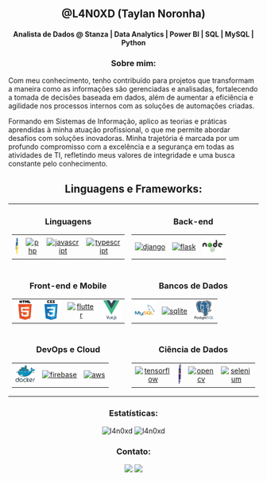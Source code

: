 <h2 align="center">@L4N0XD (Taylan Noronha)</h2>
<h4 align="center"> Analista de Dados @ Stanza | Data Analytics | Power BI | SQL | MySQL | Python</h4>

<h3 align="center">Sobre mim:</h3>  

<p> Com meu conhecimento, tenho contribuído para projetos que transformam a maneira como as informações são gerenciadas e analisadas, fortalecendo a tomada de decisões baseada em dados, além de aumentar a   eficiência e agilidade nos processos internos com as soluções de automações criadas.

Formando em Sistemas de Informação, aplico as teorias e práticas aprendidas à minha atuação profissional, o que me permite abordar desafios com soluções inovadoras. 
Minha trajetória é marcada por um profundo compromisso com a excelência e a segurança em todas as atividades de TI, refletindo meus valores de integridade e uma busca constante pelo conhecimento. 
</p>

<h2  align="center">Linguagens e Frameworks:</h3>
<div align="center">
<table>
  <tr align="center">
    <td>

### Linguagens

<table>
  <tr align="center">
    <td align="center">
      <a href="https://www.python.org" target="_blank" rel="noreferrer">
        <img src="https://raw.githubusercontent.com/devicons/devicon/master/icons/python/python-original.svg" alt="python" width="40" height="40" />
      </a>
    </td>
    <td align="center">
      <a href="https://www.php.net" target="_blank" rel="noreferrer">
        <img src="https://skillicons.dev/icons?i=php" alt="php" width="40" height="40" />
      </a>
    </td>
    <td align="center">
      <a href="https://developer.mozilla.org/en-US/docs/Web/JavaScript" target="_blank" rel="noreferrer">
        <img src="https://skillicons.dev/icons?i=js" alt="javascript" width="40" height="40" />
      </a>
    </td>
    <td align="center">
      <a href="https://www.typescriptlang.org/" target="_blank" rel="noreferrer">
        <img src="https://skillicons.dev/icons?i=ts" alt="typescript" width="40" height="40" />
      </a>
    </td>
  </tr align="center">
</table>

</td>
<td>

### Back-end

<table>
  <tr align="center">
    <td align="center">
      <a href="https://www.djangoproject.com/" target="_blank" rel="noreferrer">
        <img src="https://cdn.worldvectorlogo.com/logos/django.svg" alt="django" width="40" height="40" />
      </a>
    </td>
    <td align="center">
      <a href="https://flask.palletsprojects.com/" target="_blank" rel="noreferrer">
        <img src="https://www.vectorlogo.zone/logos/pocoo_flask/pocoo_flask-icon.svg" alt="flask" width="40" height="40" />
      </a>
    </td>
    <td align="center">
      <a href="https://nodejs.org" target="_blank" rel="noreferrer">
        <img src="https://raw.githubusercontent.com/devicons/devicon/master/icons/nodejs/nodejs-original-wordmark.svg" alt="nodejs" width="40" height="40" />
      </a>
    </td>
  </tr align="center">
</table>

</td>
  </tr align="center">

  <tr align="center">
    <td>

### Front-end e Mobile

<table>
  <tr align="center">
    <td align="center">
      <a href="https://www.w3.org/html/" target="_blank" rel="noreferrer">
        <img src="https://raw.githubusercontent.com/devicons/devicon/master/icons/html5/html5-original-wordmark.svg" alt="html5" width="40" height="40" />
      </a>
    </td>
    <td align="center">
      <a href="https://www.w3schools.com/css/" target="_blank" rel="noreferrer">
        <img src="https://raw.githubusercontent.com/devicons/devicon/master/icons/css3/css3-original-wordmark.svg" alt="css3" width="40" height="40" />
      </a>
    </td>
    <td align="center">
      <a href="https://flutter.dev" target="_blank" rel="noreferrer">
        <img src="https://www.vectorlogo.zone/logos/flutterio/flutterio-icon.svg" alt="flutter" width="40" height="40" />
      </a>
    </td>
    <td align="center">
      <a href="https://vuejs.org/" target="_blank" rel="noreferrer">
        <img src="https://raw.githubusercontent.com/devicons/devicon/master/icons/vuejs/vuejs-original-wordmark.svg" alt="vuejs" width="40" height="40" />
      </a>
    </td>
  </tr align="center">
</table>

</td>
<td>

### Bancos de Dados

<table>
  <tr align="center">
    <td align="center">
      <a href="https://www.mysql.com/" target="_blank" rel="noreferrer">
        <img src="https://raw.githubusercontent.com/devicons/devicon/master/icons/mysql/mysql-original-wordmark.svg" alt="mysql" width="40" height="40" />
      </a>
    </td>
    <td align="center">
      <a href="https://www.sqlite.org/" target="_blank" rel="noreferrer">
        <img src="https://www.vectorlogo.zone/logos/sqlite/sqlite-icon.svg" alt="sqlite" width="40" height="40" />
      </a>
    </td>
    <td align="center">
      <a href="https://www.postgresql.org" target="_blank" rel="noreferrer">
        <img src="https://raw.githubusercontent.com/devicons/devicon/master/icons/postgresql/postgresql-original-wordmark.svg" alt="postgresql" width="40" height="40" />
      </a>
    </td>
  </tr align="center">
</table>

</td>
  </tr align="center">

  <tr align="center">
    <td>

### DevOps e Cloud

<table>
  <tr align="center">
    <td align="center">
      <a href="https://www.docker.com/" target="_blank" rel="noreferrer">
        <img src="https://raw.githubusercontent.com/devicons/devicon/master/icons/docker/docker-original-wordmark.svg" alt="docker" width="40" height="40" />
      </a>
    </td>
    <td align="center">
      <a href="https://firebase.google.com/" target="_blank" rel="noreferrer">
        <img src="https://www.vectorlogo.zone/logos/firebase/firebase-icon.svg" alt="firebase" width="40" height="40" />
      </a>
    </td>
    <td align="center">
      <a href="https://aws.amazon.com/" target="_blank" rel="noreferrer">
        <img src="https://skillicons.dev/icons?i=aws" alt="aws" width="40" height="40" />
      </a>
    </td>
  </tr align="center">
</table>

</td>
<td>

### Ciência de Dados

<table>
  <tr align="center">
    <td align="center">
      <a href="https://www.tensorflow.org" target="_blank" rel="noreferrer">
        <img src="https://www.vectorlogo.zone/logos/tensorflow/tensorflow-icon.svg" alt="tensorflow" width="40" height="40" />
      </a>
    </td>
    <td align="center">
      <a href="https://pandas.pydata.org/" target="_blank" rel="noreferrer">
        <img src="https://raw.githubusercontent.com/devicons/devicon/2ae2a900d2f041da66e950e4d48052658d850630/icons/pandas/pandas-original.svg" alt="pandas" width="40" height="40" />
      </a>
    </td>
    <td align="center">
      <a href="https://opencv.org/" target="_blank" rel="noreferrer">
        <img src="https://www.vectorlogo.zone/logos/opencv/opencv-icon.svg" alt="opencv" width="40" height="40" />
      </a>
    </td>
    <td align="center">
      <a href="https://www.selenium.dev" target="_blank" rel="noreferrer">
        <img src="https://raw.githubusercontent.com/detain/svg-logos/780f25886640cef088af994181646db2f6b1a3f8/svg/selenium-logo.svg" alt="selenium" width="40" height="40" />
      </a>
    </td>
  </tr align="center">
</table>

</td>
  </tr align="center">

</table>
</div>

<h3 align="center">Estatísticas:</h3>

<div align="center">
  
</div>

<div align="center">
    <img height="150rem" src="https://github-readme-streak-stats.herokuapp.com/?user=l4n0xd&amp;locale=pt-br&amp;theme=highcontrast" alt="l4n0xd">
  <img height="150rem" src="https://github-readme-stats.vercel.app/api/top-langs?username=l4n0xd&amp;show_icons=true&amp;locale=pt-br&amp;layout=compact&amp;theme=highcontrast" alt="l4n0xd">
</div>
<h3 align="center">Contato:</h3>
<div align="center">
  <a href="https://linkedin.com/in/taylan-noronha" target="_blank"><img src="https://img.shields.io/badge/-LinkedIn-%230077B5?style=for-the-badge&logo=linkedin&logoColor=white"></a>
  <a href="mailto:taylan.noronha123@gmail.com" target="_blank"><img src="https://img.shields.io/badge/-Gmail-%23333?style=for-the-badge&logo=gmail&logoColor=white"></a>
</div>
